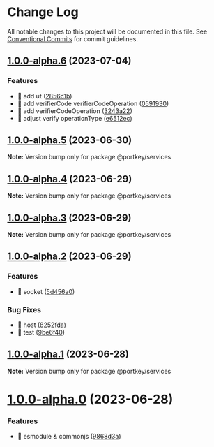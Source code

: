 # Change Log

All notable changes to this project will be documented in this file.
See [Conventional Commits](https://conventionalcommits.org) for commit guidelines.

## [1.0.0-alpha.6](https://github.com/Portkey-Wallet/portkey-web/compare/v1.0.0-alpha.5...v1.0.0-alpha.6) (2023-07-04)

### Features

- 🎸 add ut ([2856c1b](https://github.com/Portkey-Wallet/portkey-web/commit/2856c1b97445775c4de0a639c64bf6d584305983))
- 🎸 add verifierCode verifierCodeOperation ([0591930](https://github.com/Portkey-Wallet/portkey-web/commit/05919308c650483551c6b03077079301f9d76dd4))
- 🎸 add verifierCodeOperation ([3243a22](https://github.com/Portkey-Wallet/portkey-web/commit/3243a225002a226af897ce1d705ed5eba5a4cc81))
- 🎸 adjust verify operationType ([e6512ec](https://github.com/Portkey-Wallet/portkey-web/commit/e6512ec436946100b4e2359b3efa3650e54632d5))

## [1.0.0-alpha.5](https://github.com/Portkey-Wallet/portkey-web/compare/v1.0.0-alpha.4...v1.0.0-alpha.5) (2023-06-30)

**Note:** Version bump only for package @portkey/services

## [1.0.0-alpha.4](https://github.com/Portkey-Wallet/portkey-web/compare/v1.0.0-alpha.3...v1.0.0-alpha.4) (2023-06-29)

**Note:** Version bump only for package @portkey/services

## [1.0.0-alpha.3](https://github.com/Portkey-Wallet/portkey-web/compare/v1.0.0-alpha.2...v1.0.0-alpha.3) (2023-06-29)

**Note:** Version bump only for package @portkey/services

## [1.0.0-alpha.2](https://github.com/Portkey-Wallet/portkey-web/compare/v1.0.0-alpha.1...v1.0.0-alpha.2) (2023-06-29)

### Features

- 🎸 socket ([5d456a0](https://github.com/Portkey-Wallet/portkey-web/commit/5d456a0aa157c5e307b55b9ae0e6fc10be337590))

### Bug Fixes

- 🐛 host ([8252fda](https://github.com/Portkey-Wallet/portkey-web/commit/8252fda775f9e0a11a50184c6a6c08be9a17b822))
- 🐛 test ([9be6f40](https://github.com/Portkey-Wallet/portkey-web/commit/9be6f40571361a092ec2e444b9cb03d84fed719a))

## [1.0.0-alpha.1](https://github.com/Portkey-Wallet/portkey-web/compare/v1.0.0-alpha.0...v1.0.0-alpha.1) (2023-06-28)

**Note:** Version bump only for package @portkey/services

# [1.0.0-alpha.0](https://github.com/Portkey-Wallet/portkey-web/compare/v0.0.1-alpha.9.1...v1.0.0-alpha.0) (2023-06-28)

### Features

- 🎸 esmodule & commonjs ([9868d3a](https://github.com/Portkey-Wallet/portkey-web/commit/9868d3ab692fb2b278ec17ffb95a841a660eb5c4))
